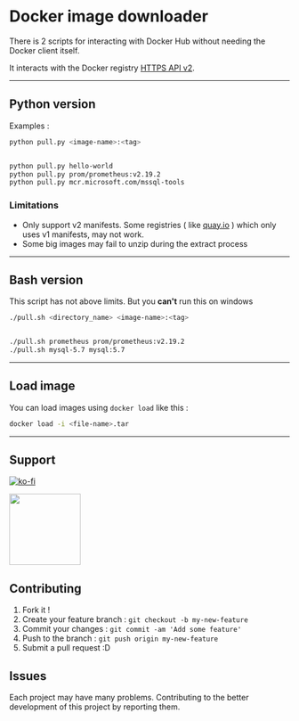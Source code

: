 # Docker image downloader

There is 2 scripts for interacting with Docker Hub without needing the Docker client itself.

It interacts with the Docker registry [HTTPS API v2](https://docs.docker.com/registry/spec/api/).

---

## Python version

Examples :

```bash
python pull.py <image-name>:<tag>


python pull.py hello-world
python pull.py prom/prometheus:v2.19.2
python pull.py mcr.microsoft.com/mssql-tools
```

### Limitations

- Only support v2 manifests. Some registries ( like [quay.io](https://quay.io) ) which only uses v1 manifests, may not work.
- Some big images may fail to unzip during the extract process

---

## Bash version

This script has not above limits. But you **can't** run this on windows

```bash
./pull.sh <directory_name> <image-name>:<tag>


./pull.sh prometheus prom/prometheus:v2.19.2
./pull.sh mysql-5.7 mysql:5.7
```

---

## Load image

You can load images using `docker load` like this :

```bash
docker load -i <file-name>.tar
```
---

## Support

[![ko-fi](https://www.ko-fi.com/img/githubbutton_sm.svg)](https://ko-fi.com/D1D1WGU9)

<div><a href="https://payping.ir/@hatamiarash7"><img src="https://cdn.payping.ir/statics/Payping-logo/Trust/blue.svg" height="128" width="128"></a></div>

## Contributing

1. Fork it !
2. Create your feature branch : `git checkout -b my-new-feature`
3. Commit your changes : `git commit -am 'Add some feature'`
4. Push to the branch : `git push origin my-new-feature`
5. Submit a pull request :D

## Issues

Each project may have many problems. Contributing to the better development of this project by reporting them.
